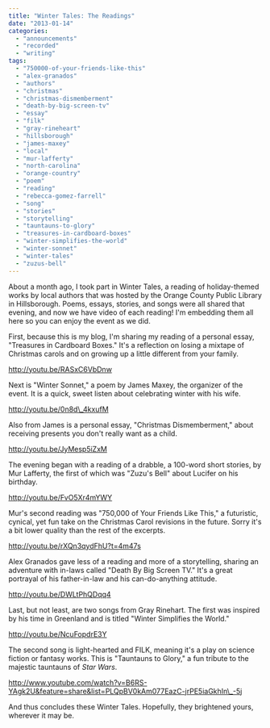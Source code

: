```yaml
---
title: "Winter Tales: The Readings"
date: "2013-01-14"
categories: 
  - "announcements"
  - "recorded"
  - "writing"
tags: 
  - "750000-of-your-friends-like-this"
  - "alex-granados"
  - "authors"
  - "christmas"
  - "christmas-dismemberment"
  - "death-by-big-screen-tv"
  - "essay"
  - "filk"
  - "gray-rineheart"
  - "hillsborough"
  - "james-maxey"
  - "local"
  - "mur-lafferty"
  - "north-carolina"
  - "orange-country"
  - "poem"
  - "reading"
  - "rebecca-gomez-farrell"
  - "song"
  - "stories"
  - "storytelling"
  - "tauntauns-to-glory"
  - "treasures-in-cardboard-boxes"
  - "winter-simplifies-the-world"
  - "winter-sonnet"
  - "winter-tales"
  - "zuzus-bell"
---
```


About a month ago, I took part in Winter Tales, a reading of holiday-themed works by local authors that was hosted by the Orange County Public Library in Hillsborough. Poems, essays, stories, and songs were all shared that evening, and now we have video of each reading! I'm embedding them all here so you can enjoy the event as we did.

First, because this is my blog, I'm sharing my reading of a personal essay, "Treasures in Cardboard Boxes." It's a reflection on losing a mixtape of Christmas carols and on growing up a little different from your family.

http://youtu.be/RASxC6VbDnw

Next is "Winter Sonnet," a poem by James Maxey, the organizer of the event. It is a quick, sweet listen about celebrating winter with his wife.

http://youtu.be/0n8d\_4kxufM

Also from James is a personal essay, "Christmas Dismemberment," about receiving presents you don't really want as a child.

http://youtu.be/JyMesp5iZxM

The evening began with a reading of a drabble, a 100-word short stories, by Mur Lafferty, the first of which was "Zuzu's Bell" about Lucifer on his birthday.

http://youtu.be/FvO5Xr4mYWY

Mur's second reading was "750,000 of Your Friends Like This," a futuristic, cynical, yet fun take on the Christmas Carol revisions in the future. Sorry it's a bit lower quality than the rest of the excerpts.

http://youtu.be/rXQn3qydFhU?t=4m47s

Alex Granados gave less of a reading and more of a storytelling, sharing an adventure with in-laws called "Death By Big Screen TV." It's a great portrayal of his father-in-law and his can-do-anything attitude.

http://youtu.be/DWLtPhQDqq4

Last, but not least, are two songs from Gray Rinehart. The first was inspired by his time in Greenland and is titled "Winter Simplifies the World."

http://youtu.be/NcuFopdrE3Y

The second song is light-hearted and FILK, meaning it's a play on science fiction or fantasy works. This is "Tauntauns to Glory," a fun tribute to the majestic tauntauns of _Star Wars_.

http://www.youtube.com/watch?v=B6RS-YAgk2U&feature=share&list=PLQpBV0kAm077EazC-jrPE5iaGkhIn\_-5j

And thus concludes these Winter Tales. Hopefully, they brightened yours, wherever it may be.
